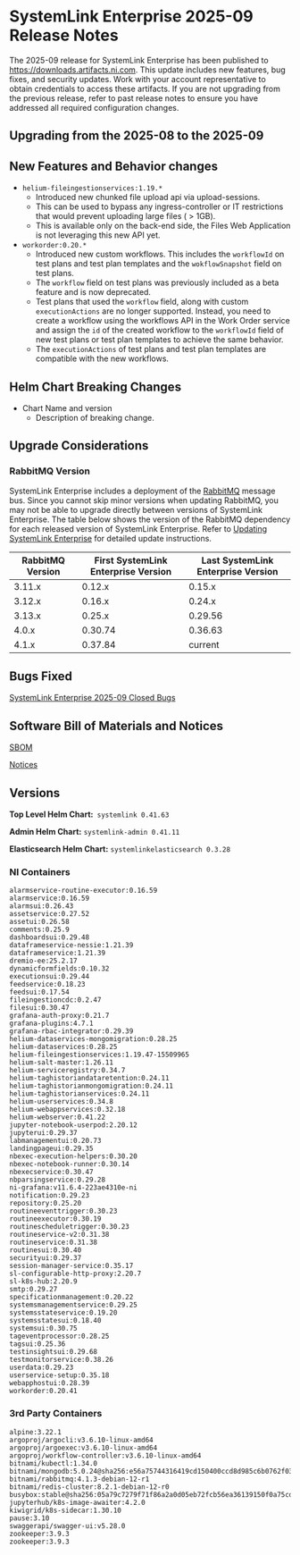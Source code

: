 # SystemLink Enterprise 2025-09 Release Notes

The 2025-09 release for SystemLink Enterprise has been
published to <https://downloads.artifacts.ni.com>. This update includes new
features, bug fixes, and security updates. Work with your account representative
to obtain credentials to access these artifacts. If you are not upgrading from
the previous release, refer to past release notes to ensure you have addressed
all required configuration changes.

## Upgrading from the 2025-08 to the 2025-09

<!-- Optional section to include comments and instructions needed to successfully upgrade from the previous release to the current release. If the only changes needed are already captured in Helm Chart Breaking Changes, this section is not needed. -->

## New Features and Behavior changes

- `helium-fileingestionservices:1.19.*`
  - Introduced new chunked file upload api via upload-sessions.
  - This can be used to bypass any ingress-controller or IT restrictions that would prevent uploading large files ( > 1GB).
  - This is available only on the back-end side, the Files Web Application is not leveraging this new API yet.
- `workorder:0.20.*`
  - Introduced new custom workflows. This includes the `workflowId` on test plans and test plan templates and the `wokflowSnapshot` field on test plans.
  - The `workflow` field on test plans was previously included as a beta feature and is now deprecated.
  - Test plans that used the `workflow` field, along with custom `executionActions` are no longer supported. Instead, you need to create a workflow using the workflows API in the Work Order service and assign the `id` of the created workflow to the `workflowId` field of new test plans or test plan templates to achieve the same behavior.
  - The `executionActions` of test plans and test plan templates are compatible with the new workflows.

## Helm Chart Breaking Changes

- Chart Name and version
  - Description of breaking change.

## Upgrade Considerations

### RabbitMQ Version

SystemLink Enterprise includes a deployment of the
[RabbitMQ](https://www.rabbitmq.com/) message bus. Since you cannot skip minor
versions when updating RabbitMQ, you may not be able to upgrade directly between
versions of SystemLink Enterprise. The table below shows the version of the
RabbitMQ dependency for each released version of SystemLink Enterprise. Refer to
[Updating SystemLink Enterprise](https://www.ni.com/docs/en-US/bundle/systemlink-enterprise/page/updating-systemlink-enterprise.html)
for detailed update instructions.

| RabbitMQ Version | First SystemLink Enterprise Version | Last SystemLink Enterprise Version |
| ---------------- | ----------------------------------- | ---------------------------------- |
| 3.11.x           | 0.12.x                              | 0.15.x                             |
| 3.12.x           | 0.16.x                              | 0.24.x                             |
| 3.13.x           | 0.25.x                              | 0.29.56                            |
| 4.0.x            | 0.30.74                             | 0.36.63                            |
| 4.1.x            | 0.37.84                             | current                            |

## Bugs Fixed

[SystemLink Enterprise 2025-09 Closed Bugs](https://github.com/ni/install-systemlink-enterprise/tree/2025-09/release-notes/2025-09/closed-bugs-sle-2025-09.xlsx)

## Software Bill of Materials and Notices

[SBOM](https://github.com/ni/install-systemlink-enterprise/tree/2025-09/release-notes/2025-09/sbom)

[Notices](https://github.com/ni/install-systemlink-enterprise/tree/2025-09/release-notes/2025-09/notices)

## Versions

**Top Level Helm Chart:** `systemlink 0.41.63`

**Admin Helm Chart:** `systemlink-admin 0.41.11`

**Elasticsearch Helm Chart:** `systemlinkelasticsearch 0.3.28`

### NI Containers

```text
alarmservice-routine-executor:0.16.59
alarmservice:0.16.59
alarmsui:0.26.43
assetservice:0.27.52
assetui:0.26.58
comments:0.25.9
dashboardsui:0.29.48
dataframeservice-nessie:1.21.39
dataframeservice:1.21.39
dremio-ee:25.2.17
dynamicformfields:0.10.32
executionsui:0.29.44
feedservice:0.18.23
feedsui:0.17.54
fileingestioncdc:0.2.47
filesui:0.30.47
grafana-auth-proxy:0.21.7
grafana-plugins:4.7.1
grafana-rbac-integrator:0.29.39
helium-dataservices-mongomigration:0.28.25
helium-dataservices:0.28.25
helium-fileingestionservices:1.19.47-15509965
helium-salt-master:1.26.11
helium-serviceregistry:0.34.7
helium-taghistoriandataretention:0.24.11
helium-taghistorianmongomigration:0.24.11
helium-taghistorianservices:0.24.11
helium-userservices:0.34.8
helium-webappservices:0.32.18
helium-webserver:0.41.22
jupyter-notebook-userpod:2.20.12
jupyterui:0.29.37
labmanagementui:0.20.73
landingpageui:0.29.35
nbexec-execution-helpers:0.30.20
nbexec-notebook-runner:0.30.14
nbexecservice:0.30.47
nbparsingservice:0.29.28
ni-grafana:v11.6.4-223ae4310e-ni
notification:0.29.23
repository:0.25.20
routineeventtrigger:0.30.23
routineexecutor:0.30.19
routinescheduletrigger:0.30.23
routineservice-v2:0.31.38
routineservice:0.31.38
routinesui:0.30.40
securityui:0.29.37
session-manager-service:0.35.17
sl-configurable-http-proxy:2.20.7
sl-k8s-hub:2.20.9
smtp:0.29.27
specificationmanagement:0.20.22
systemsmanagementservice:0.29.25
systemsstateservice:0.19.20
systemsstatesui:0.18.40
systemsui:0.30.75
tageventprocessor:0.28.25
tagsui:0.25.36
testinsightsui:0.29.68
testmonitorservice:0.38.26
userdata:0.29.23
userservice-setup:0.35.18
webapphostui:0.28.39
workorder:0.20.41
```

### 3rd Party Containers

```text
alpine:3.22.1
argoproj/argocli:v3.6.10-linux-amd64
argoproj/argoexec:v3.6.10-linux-amd64
argoproj/workflow-controller:v3.6.10-linux-amd64
bitnami/kubectl:1.34.0
bitnami/mongodb:5.0.24@sha256:e56a75744316419cd150400ccd8d985c6b0762f03c7a3b015f233524d043731f
bitnami/rabbitmq:4.1.3-debian-12-r1
bitnami/redis-cluster:8.2.1-debian-12-r0
busybox:stable@sha256:05a79c7279f71f86a2a0d05eb72fcb56ea36139150f0a75cd87e80a4272e4e39
jupyterhub/k8s-image-awaiter:4.2.0
kiwigrid/k8s-sidecar:1.30.10
pause:3.10
swaggerapi/swagger-ui:v5.28.0
zookeeper:3.9.3
zookeeper:3.9.3
```
